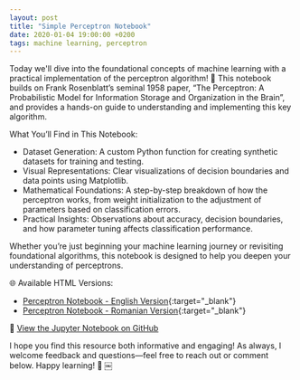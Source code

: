```yaml
---
layout: post
title: "Simple Perceptron Notebook"
date: 2020-01-04 19:00:00 +0200
tags: machine learning, perceptron
---
```

Today we'll dive into the foundational concepts of machine learning with a practical implementation of the perceptron algorithm! 🌟 This notebook builds on Frank Rosenblatt’s seminal 1958 paper, “The Perceptron: A Probabilistic Model for Information Storage and Organization in the Brain”, and provides a hands-on guide to understanding and implementing this key algorithm.

What You’ll Find in This Notebook:
- Dataset Generation: A custom Python function for creating synthetic datasets for training and testing.
- Visual Representations: Clear visualizations of decision boundaries and data points using Matplotlib.
- Mathematical Foundations: A step-by-step breakdown of how the perceptron works, from weight initialization to the adjustment of parameters based on classification errors.
- Practical Insights: Observations about accuracy, decision boundaries, and how parameter tuning affects classification performance.

Whether you’re just beginning your machine learning journey or revisiting foundational algorithms, this notebook is designed to help you deepen your understanding of perceptrons.

🌐 Available HTML Versions:
- [Perceptron Notebook - English Version](http://mihainadas.github.io/notebooks/perceptron_en.html){:target="_blank"}
- [Perceptron Notebook - Romanian Version](http://mihainadas.github.io/notebooks/perceptron_ro.html){:target="_blank"}

📝 [View the Jupyter Notebook on GitHub](https://github.com/mihainadas/notebooks/blob/main/perceptron.ipynb)

I hope you find this resource both informative and engaging! As always, I welcome feedback and questions—feel free to reach out or comment below. Happy learning! 🚀 ￼